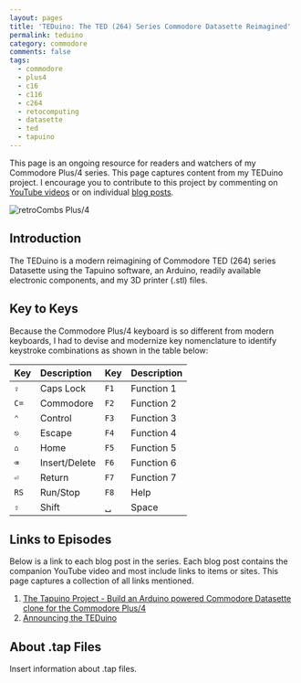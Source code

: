 ```yaml
---
layout: pages
title: 'TEDuino: The TED (264) Series Commodore Datasette Reimagined'
permalink: teduino
category: commodore
comments: false
tags:
  - commodore
  - plus4
  - c16
  - c116
  - c264
  - retocomputing
  - datasette
  - ted
  - tapuino
---
```


This page is an ongoing resource for readers and watchers of my Commodore Plus/4 series. This page captures content from my TEDuino project. I encourage you to contribute to this project by commenting on [YouTube videos](https://www.youtube.com/stevencombs) or on individual [blog posts](/retro).

![retroCombs Plus/4](/plus4/images/retrocombs-plus4.png)

## Introduction

The TEDuino is a modern reimagining of Commodore TED (264) series Datasette using the Tapuino software, an Arduino, readily available electronic components, and my 3D printer (.stl) files.

## Key to Keys

Because the Commodore Plus/4 keyboard is so different from modern keyboards, I had to devise and modernize key nomenclature to identify keystroke combinations as shown in the table below:

Key  | Description   | Key  | Description
:----|:--------------|:-----|:-----------
`⇪`  | Caps Lock     | `F1` | Function 1
`C=` | Commodore     | `F2` | Function 2
`⌃`  | Control       | `F3` | Function 3
`⎋`  | Escape        | `F4` | Function 4
`⌂`  | Home          | `F5` | Function 5
`⌫`  | Insert/Delete | `F6` | Function 6
`⏎`  | Return        | `F7` | Function 7
`RS` | Run/Stop      | `F8` | Help
`⇧`  | Shift         |   ␣   | Space

## Links to Episodes

Below is a link to each blog post in the series. Each blog post contains the companion YouTube video and most include links to items or sites. This page captures a collection of all links mentioned.

1. [The Tapuino Project - Build an Arduino powered Commodore Datasette clone for the Commodore Plus/4](/tapuino-1)
2. [Announcing the TEDuino](/teduino-1)

## About .tap Files

Insert information about .tap files.
